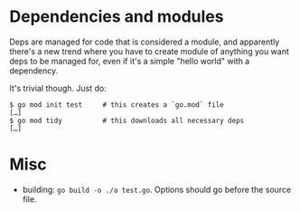 # Dependencies and modules

Deps are managed for code that is considered a module, and apparently there's a new trend where you have to create module of anything you want deps to be managed for, even if it's a simple "hello world" with a dependency.

It's trivial though. Just do:

```
$ go mod init test     # this creates a `go.mod` file
[…]
$ go mod tidy          # this downloads all necessary deps
[…]
```

# Misc

* building: `go build -o ./a test.go`. Options should go before the source file.
